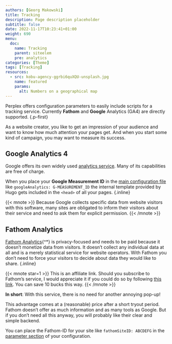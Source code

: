 ```yaml
---
authors: [Georg Makowski]
title: Tracking
description: Page description placeholder
subtitle: false
date: 2022-11-17T10:23:41+01:00 
weight: 690
menu:
  doc:
    name: Tracking
    parent: siteelem
    pre: analytics
categories: [Theme]
tags: [Tracking]
resources:
  - src: kobu-agency-ggrbi6quXQU-unsplash.jpg
    name: featured
    params:
      alt: Numbers on a geographical map
---
```


Perplex offers configuration parameters to easily include scripts for a tracking service. Currently **Fathom** and **Google** Analytics (GA4) are directly supported.
{.p-first} <!--more-->

As a website creator, you like to get an impression of your audience and want to know how much attention your pages get. And when you start some kind of campaign, you may want to measure its success.

## Google Analytics 4

Google offers its own widely used [analytics service](https://analytics.google.com). Many of its capabilities are free of charge.

When you place your **Google Measurement ID** in the [main configuration file][gparam] like `googleAnalytics: G-MEASUREMENT_ID` the internal template provided by Hugo gets included in the `<head>` of all your pages.
{.inline}

{{< mnote >}}
Because Google collects specific data from website visitors with this software, many sites are obligated to inform their visitors about their service and need to ask them for explicit permission.
{{< /mnote >}}

## Fathom Analytics

[Fathom Analytics][fathomref]{^\*} is privacy-focused and needs to be paid because it doesn’t monetize data from visitors. It doesn’t collect any individual data at all and is a merely statistical service for website operators. With Fathom you don’t need to force your visitors to decide about data they would like to share. 
{.inline}

{{< mnote star=1 >}}
This is an affiliate link. Should you subscribe to Fathom’s service, I would appreciate it if you could do so by following [this link](https://usefathom.com/ref/CENRRH). You can save 10 bucks this way.
{{< /mnote >}}

**In short**: With this service, there is no need for another annoying pop-up!

This advantage comes at a (reasonable) price after a short tryout period. Fathom doesn’t offer as much information and as many tools as Google. But if you don’t need all this anyway, you will probably like their clear and simple backend.

You can place the Fathom-ID for your site like `fathomSiteID: ABCDEFG` in the [parameter section][fid] of your configuration.

[gparam]: /doc/appendix/config/hugoyaml#19
[fathomref]: https://usefathom.com/ref/CENRRH
[fid]: /doc/appendix/config/paramsyaml#18
